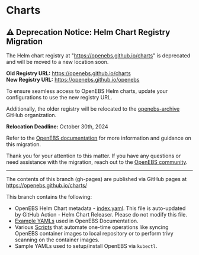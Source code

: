 # Charts

## ⚠️ Deprecation Notice: Helm Chart Registry Migration

The Helm chart registry at "https://openebs.github.io/charts" is deprecated and will be moved to a new location soon.

**Old Registry URL:** https://openebs.github.io/charts  
**New Registry URL:** https://openebs.github.io/openebs  

To ensure seamless access to OpenEBS Helm charts, update your configurations to use the new registry URL.

Additionally, the older registry will be relocated to the [openebs-archive](https://github.com/openebs-archive) GitHub organization.

**Relocation Deadline:** October 30th, 2024

Refer to the [OpenEBS documentation](https://openebs.io/docs) for more information and guidance on this migration.

Thank you for your attention to this matter. If you have any questions or need assistance with the migration, reach out to the [OpenEBS community](https://openebs.io/community).

-----------------------------

The contents of this branch (gh-pages) are published via GitHub pages at https://openebs.github.io/charts/

This branch contains the following:
- OpenEBS Helm Chart metadata - [index.yaml](./index.yaml). This file is auto-updated by GitHub Action - Helm Chart Releaser. Please do not modify this file. 
- [Example YAMLs](./examples/) used in OpenEBS Documentation.
- Various [Scripts](./scripts) that automate one-time operations like syncing OpenEBS container images to local repository or to perform trivy scanning on the container images. 
- Sample YAMLs used to setup/install OpenEBS via `kubectl`. 


